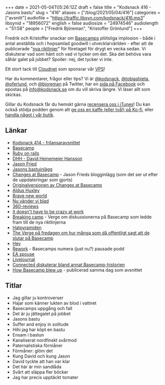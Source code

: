 +++
date = 2021-05-04T05:26:12Z
draft = false
title = "Kodsnack 416 - Jasons bastu"
slug = "416"
aliases = ["/blog/2021/05/04/416"]
categories = ["avsnitt"]
audiofile = "https://traffic.libsyn.com/kodsnack/416.mp3"
libsynid = "18956072"
english = false
audiosize = "24974546"
audiolength = "51:58"
people = ["Fredrik Björeman", "Kristoffer Grönlund"]
+++

Fredrik och Kristoffer snackar om [Basecamps](https://en.wikipedia.org/wiki/Basecamp_%28company%29) plötsliga implosion - både i antal anställda och i hopsamlad goodwill i utvecklarvärlden - efter att de publicerade "[nya riktlinjer](https://world.hey.com/jason/changes-at-basecamp-7f32afc5)" för företaget för drygt en vecka sedan. Vi diskuterar vad som hänt och vad vi tycker om det. Ska det behöva vara såhär galet på jobbet? Spoiler: nej, det tycker vi inte.

Ett stort tack till [Cloudnet](http://www.cloudnet.se) som sponsrar vår [VPS](http://en.wikipedia.org/wiki/Virtual_private_server)!

Har du kommentarer, frågor eller tips? Vi är [@kodsnack](https://www.twitter.com/kodsnack), [@tobiashieta](https://www.twitter.com/tobiashieta), [@oferlund](https://www.twitter.com/oferlund), och [@bjoreman](https://www.twitter.com/bjoreman) på Twitter, har en [sida på Facebook](https://www.facebook.com/kodsnack) och epostas på [info@kodsnack.se](mailto:info@kodsnack.se) om du vill skriva längre. Vi läser allt som skickas.

Gillar du Kodsnack får du hemskt gärna [recensera oss i iTunes](http://itunes.apple.com/se/podcast/kodsnack/id561631498?l=en)! Du kan också stödja podden genom att <a href="https://ko-fi.com/kodsnack" rel="payment">ge oss en kaffe (eller två!) på Ko-fi</a>, eller [handla något i vår butik](https://shop.spreadshirt.se/kodsnack/).

## Länkar ##
* [Kodsnack 414 - frilansaravsnittet](https://kodsnack.se/414/)
* [Basecamp](https://en.wikipedia.org/wiki/Basecamp_%28company%29)
* [Ruby on rails](https://en.wikipedia.org/wiki/Ruby_on_Rails)
* [DHH - David Heinemeier Hansson](https://en.wikipedia.org/wiki/David_Heinemeier_Hansson)
* [Jason Fried](https://world.hey.com/jason)
* [Jasons bastuinlägg](https://world.hey.com/jason/i-bought-a-sauna-30088f7d)
* [Changes at Basecamp](https://world.hey.com/jason/changes-at-basecamp-7f32afc5) - Jason Frieds blogginlägg (som det ser ut efter de uppdateringar som gjorts)
* [Originalversionen av Changes at Basecamp](https://web.archive.org/web/20210426183045/https://world.hey.com/jason/changes-at-basecamp-7f32afc5)
* [Aldus Huxley](https://en.wikipedia.org/wiki/Aldous_Huxley)
* [Brave new world](https://en.wikipedia.org/wiki/Brave_New_World)
* [Nu vänder vi blad](https://www.dagensps.se/nyheter/kungen-nu-vander-vi-blad-och-ser-framat/)
* [360-reviews](https://en.wikipedia.org/wiki/360-degree_feedback)
* [It doesn't have to be crazy at work](https://basecamp.com/books/calm)
* [Breaking camp](https://www.theverge.com/2021/4/27/22406673/basecamp-political-speech-policy-controversy) - Verge om diskussionerna på Basecamp som ledde fram till de nya riktlinjerna
* [Hatpyramiden](https://www.adl.org/sites/default/files/documents/pyramid-of-hate.pdf)
* [The Verge på fredagen om hur många som då offentligt sagt att de slutar på Basecamp](https://www.theverge.com/2021/4/30/22412714/basecamp-employees-memo-policy-hansson-fried-controversy)
* [Hey](https://hey.com/)
* [Rework](https://rework.fm/) - Basecamps numera (just nu?) pausade podd
* [EA spouse](https://en.wikipedia.org/wiki/Erin_Hoffman#%22EA_Spouse%22_blog_post)
* [Livejournal](https://en.wikipedia.org/wiki/LiveJournal)
* [Connected diskuterar bland annat Basecamp-historien](https://www.relay.fm/connected/343)
* [How Basecamp blew up](https://www.platformer.news/p/-how-basecamp-blew-up) - publicerad samma dag som avsnittet

## Titlar ##
* Jag gillar ju kontroverser
* Hajar som känner lukten av blod i vattnet
* Basecamps uppgång och fall
* Det är ju jättegalet på jobbet
* Jasons bastu
* Suffer and enjoy in solitude
* Hihi jag har köpt en bastu
* Ensam i bastun
* Kanaliserat nordfinskt svårmod
* Paternalistiska förmåner
* Förmåner: glöm det
* Kung David och kung Jason
* David tyckte att han var klar
* Det här är min sandlåda
* Svårt att släppa fler böcker
* Jag har precis upptäckt tomater